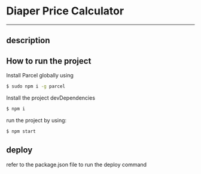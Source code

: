 # Diaper Price Calculator
---

## description


## How to run the project
Install Parcel globally using
```bash
$ sudo npm i -g parcel
```

Install the project devDependencies
```bash
$ npm i
```

run the project by using:
```bash
$ npm start
```

## deploy 
refer to the package.json file to run the deploy command